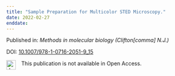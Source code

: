 ```yaml
---
title: "Sample Preparation for Multicolor STED Microscopy."
date: 2022-02-27
enddate:
---
```


Published in: *Methods in molecular biology (Clifton[comma] N.J.)*

DOI: [10.1007/978-1-0716-2051-9_15](https://doi.org/10.1007/978-1-0716-2051-9_15)

<img src="https://upload.wikimedia.org/wikipedia/commons/thumb/0/0e/Closed_Access_logo_transparent.svg/1200px-Closed_Access_logo_transparent.svg.png" alt="drawing" width="25" align="left"/> &nbsp;&nbsp;&nbsp;This publication is not available in Open Access.


